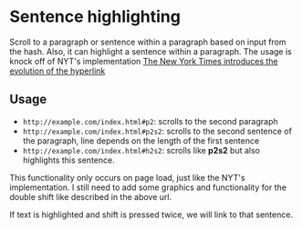 Sentence highlighting
================================

Scroll to a paragraph or sentence within a paragraph based on input from the hash.  Also, it can highlight a sentence within a paragraph.  The usage is knock off of NYT's implementation [The New York Times introduces the evolution of the hyperlink](http://thenextweb.com/media/2010/12/02/the-new-york-times-introduces-the-evolution-of-the-hyperlink/)

Usage
--------------

* `http://example.com/index.html#p2`: scrolls to the second paragraph
* `http://example.com/index.html#p2s2`: scrolls to the second sentence of the paragraph, line depends on the length of the first sentence
* `http://example.com/index.html#h2s2`: scrolls like **p2s2** but also highlights this sentence.

This functionality only occurs on page load, just like the NYT's implementation.  I still need to add some graphics and functionality for the double shift like described in the above url.

If text is highlighted and shift is pressed twice, we will link to that sentence.
